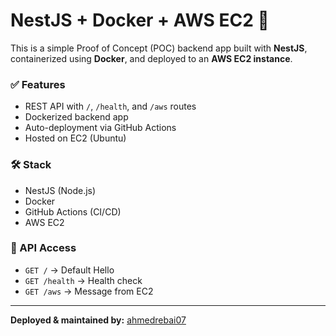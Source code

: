 # NestJS + Docker + AWS EC2 🚀

This is a simple Proof of Concept (POC) backend app built with **NestJS**, containerized using **Docker**, and deployed to an **AWS EC2 instance**.

### ✅ Features
- REST API with `/`, `/health`, and `/aws` routes
- Dockerized backend app
- Auto-deployment via GitHub Actions
- Hosted on EC2 (Ubuntu)

### 🛠 Stack
- NestJS (Node.js)
- Docker
- GitHub Actions (CI/CD)
- AWS EC2

### 📡 API Access
- `GET /` → Default Hello
- `GET /health` → Health check
- `GET /aws` → Message from EC2

---

**Deployed & maintained by:** [ahmedrebai07](https://github.com/ahmedrebai07)
